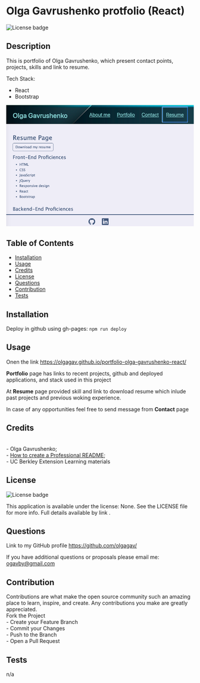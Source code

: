 
  # Olga Gavrushenko protfolio (React)

  ![License badge](https://img.shields.io/static/v1?label=license&message=None&color=green)

  ## Description
  
  This is portfolio of Olga Gavrushenko, which present contact points, projects, skills and link to resume.
  
  Tech Stack: 
  - React 
  - Bootstrap

  ![this image display the screenshot of the 'Olga Gavrushenko protfolio (React)' application](img/profile_screensot.png)

  ## Table of Contents
 
  - [Installation](#installation)
  - [Usage](#usage)
  - [Credits](#credits)
  - [License](#license)
  - [Questions](#questions)
  - [Contribution](#contribution)
  - [Tests](#tests)
    
  ## Installation
  
  Deploy in github using gh-pages: ```npm run deploy```
  
  ## Usage
  
  Onen the link https://olgagav.github.io/portfolio-olga-gavrushenko-react/ 
  
  __Portfolio__ page has links to recent projects, github and deployed applications, and stack used in this project

  At __Resume__ page provided skill and link to download resume which inlude past projects and previous woking experience. 

  In case of any opportunities feel free to send message from __Contact__ page
  
  ## Credits
  
  <br> - Olga Gavrushenko; <br> - [How to create a Professional README](https://coding-boot-camp.github.io/full-stack/github/professional-readme-guide); <br> - UC Berkley Extension Learning materials
  
  ## License
  
  ![License badge](https://img.shields.io/static/v1?label=license&message=None&color=green)

  This application is available under the license: None. 
    See the LICENSE file for more info. Full details available by link . 
    
 
  ## Questions
  
  Link to my GitHub profile https://github.com/olgagav/
  
  If you have additional questions or proposals please email me: [ogavby@gmail.com](mailto:ogavby@gmail.com?subject=[GitHub]%20command-line%20password%20generator)
    
  ## Contribution

  Contributions are what make the open source community such an amazing place to learn, inspire, and create. Any contributions you make are greatly appreciated.
   <br>Fork the Project <br> - Create your Feature Branch <br> - Commit your Changes <br> - Push to the Branch <br> - Open a Pull Request
  
  ## Tests
  
  n/a
  